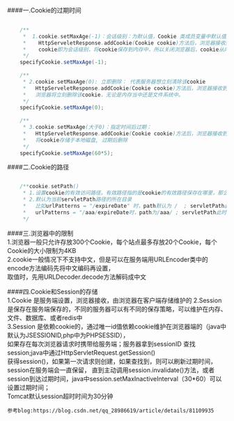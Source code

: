 ####一.Cookie的过期时间   
```java
	
	/**
	 *  1.cookie.setMaxAge(-1)：会话级别：为默认值，Cookie 类成员变量中默认值为-1
	 *    HttpServeletResponse.addCookie(Cookie cookie)方法后，浏览器接收到MaxAge的值<0 时，
	 *    cookie即为会话级别，将cookie保存到内存中，所以关闭浏览器后，cookie从内存中消失，再次代开浏览器即为新的一次会话。
	 */
	specifyCookie.setMaxAge(-1);
	
	/**
	 * 2.cookie.setMaxAge(0): 立即删除： 代表服务器想立刻清除该cookie
	 *   HttpServeletResponse.addCookie(Cookie cookie)方法后，浏览器接收到MaxAge的值=0时，
	 *   浏览器将立刻删除该cookie，无论是内存当中还是文件系统中。
	 */
	specifyCookie.setMaxAge(0);
	
	/**
	 * 3.cookie.setMaxAge(大于0)：指定时间后过期：
	 *   HttpServeletResponse.addCookie(Cookie cookie)方法后，浏览器接收到MaxAge的值>0时，
	 *   将cookie存储于本地磁盘, 过期后删除
	 */
	specifyCookie.setMaxAge(60*5);
```  

####二.Cookie的路径  
```java

	/**cookie.setPath()
	 * 1.设置cookie的有效访问路径。有效路径指的是cookie的有效路径保存在哪里，那么浏览器在有效路径下访问服务器时就会带着cookie信息，否则不带cookie信息
	 * 2.默认为当前servletPath路径的所在目录
	 *   比如urlPatterns = "/expireDate" 时，path默认为 /  ; servletPath此时为/expireDate
	 *   urlPatterns = "/aaa/expireDate时，path为/aaa/ ; servletPath此时为/aaa/exprieDate
	 */
```  

####三.浏览器中的限制  
	1.浏览器一般只允许存放300个Cookie，每个站点最多存放20个Cookie，每个Cookie的大小限制为4KB  
	2.cookie一般情况下不支持中文，但是可以在服务端用URLEncoder类中的encode方法编码先将中文编码再设置，  
	  取值时，先用URLDecoder.decode方法解码成中文     

####四.Cookie和Session的存储  
	1.Cookie 是服务端设置，浏览器接收，由浏览器在客户端存储维护的 
	2.Session 是保存在服务端保存的，不同的服务器可以有不同的保存策略，可以维护在内存、文件、数据库、或者redis中  
	3.Session 是依赖cookie的，通过唯一id值依赖cookie维护在浏览器端的（java中默认为JSESSIONID,php中为PHPSESSID），   
      如果存在每次浏览器请求时携带给服务端；服务器拿到sessionID 查找session;java中通过HttpServletRequest.getSession()  
      获得session()，如果第一次请求则创建，如果查找到，则可以刷新过期时间，session在服务端会一直保留， 
	  直到主动调用session.invalidate()方法，或者session到达过期时间，java中session.setMaxInactiveInterval（30*60）可以设置过期时间；  
	  Tomcat默认session超时时间为30分钟
    
	参考blog:https://blog.csdn.net/qq_28986619/article/details/81109935
        
	 


